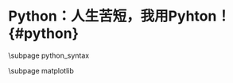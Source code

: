 Python：人生苦短，我用Pyhton！{#python}
===========================

\subpage python_syntax

\subpage matplotlib
